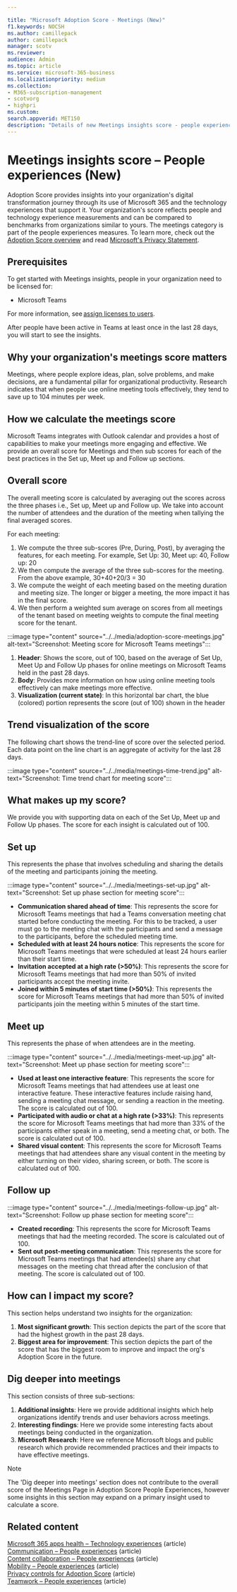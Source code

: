 ```yaml
---

title: "Microsoft Adoption Score - Meetings (New)"
f1.keywords: NOCSH
ms.author: camillepack
author: camillepack
manager: scotv
ms.reviewer:
audience: Admin
ms.topic: article
ms.service: microsoft-365-business
ms.localizationpriority: medium
ms.collection:
- M365-subscription-management
- scotvorg
- highpri
ms.custom:                                           
search.appverid: MET150
description: "Details of new Meetings insights score - people experiences Adoption Score." 
---
```


# Meetings insights score – People experiences (New)

Adoption Score provides insights into your organization's digital transformation journey through its use of Microsoft 365 and the technology experiences that support it. Your organization's score reflects people and technology experience measurements and can be compared to benchmarks from organizations similar to yours. The meetings category is part of the people experiences measures. To learn more, check out the [Adoption Score overview](adoption-score.md) and read [Microsoft's Privacy Statement](https://privacy.microsoft.com/privacystatement).

## Prerequisites

To get started with Meetings insights, people in your organization need to be licensed for:

- Microsoft Teams

For more information, see [assign licenses to users](../manage/assign-licenses-to-users.md).

After people have been active in Teams at least once in the last 28 days, you will start to see the insights.

## Why your organization's meetings score matters

Meetings, where people explore ideas, plan, solve problems, and make decisions, are a fundamental pillar for organizational productivity. Research indicates that when people use online meeting tools effectively, they tend to save up to 104 minutes per week.

## How we calculate the meetings score

Microsoft Teams integrates with Outlook calendar and provides a host of capabilities to make your meetings more engaging and effective. We provide an overall score for Meetings and then sub scores for each of the best practices in the Set up, Meet up and Follow up sections.

## Overall score

The overall meeting score is calculated by averaging out the scores across the three phases i.e., Set up, Meet up and Follow up. We take into account the number of attendees and the duration of the meeting when tallying the final averaged scores.

For each meeting:

1. We compute the three sub-scores (Pre, During, Post), by averaging the features, for each meeting. For example, Set Up: 30, Meet up: 40, Follow up: 20
1. We then compute the average of the three sub-scores for the meeting. From the above example, 30+40+20/3 = 30
1. We compute the weight of each meeting based on the meeting duration and meeting size. The longer or bigger a meeting, the more impact it has in the final score.
1. We then perform a weighted sum average on scores from all meetings of the tenant based on meeting weights to compute the final meeting score for the tenant.

:::image type="content" source="../../media/adoption-score-meetings.jpg" alt-text="Screenshot: Meeting score for Microsoft Teams meetings":::

1. **Header**: Shows the score, out of 100, based on the average of Set Up, Meet Up and Follow Up phases for online meetings on Microsoft Teams held in the past 28 days.
1. **Body**: Provides more information on how using online meeting tools effectively can make meetings more effective.
1. **Visualization (current state)**: In this horizontal bar chart, the blue (colored) portion represents the score (out of 100) shown in the header

## Trend visualization of the score

The following chart shows the trend-line of score over the selected period. Each data point on the line chart is an aggregate of activity for the last 28 days.

:::image type="content" source="../../media/meetings-time-trend.jpg" alt-text="Screenshot: Time trend chart for meeting score":::

## What makes up my score?

We provide you with supporting data on each of the Set Up, Meet up and Follow Up phases. The score for each insight is calculated out of 100.

## Set up

This represents the phase that involves scheduling and sharing the details of the meeting and participants joining the meeting.

:::image type="content" source="../../media/meetings-set-up.jpg" alt-text="Screenshot: Set up phase section for meeting score":::

- **Communication shared ahead of time**: This represents the score for Microsoft Teams meetings that had a Teams conversation meeting chat started before conducting the meeting. For this to be tracked, a user must go to the meeting chat with the participants and send a message to the participants, before the scheduled meeting time.
- **Scheduled with at least 24 hours notice**: This represents the score for Microsoft Teams meetings that were scheduled at least 24 hours earlier than their start time.
- **Invitation accepted at a high rate (>50%)**: This represents the score for Microsoft Teams meetings that had more than 50% of invited participants accept the meeting invite.
- **Joined within 5 minutes of start time (>50%)**: This represents the score for Microsoft Teams meetings that had more than 50% of invited participants join the meeting within 5 minutes of the start time.

## Meet up

This represents the phase of when attendees are in the meeting.

:::image type="content" source="../../media/meetings-meet-up.jpg" alt-text="Screenshot: Meet up phase section for meeting score":::

- **Used at least one interactive feature**: This represents the score for Microsoft Teams meetings that had attendees use at least one interactive feature. These interactive features include raising hand, sending a meeting chat message, or sending a reaction in the meeting. The score is calculated out of 100.
- **Participated with audio or chat at a high rate (>33%)**: This represents the score for Microsoft Teams meetings that had more than 33% of the participants either speak in a meeting, send a meeting chat, or both. The score is calculated out of 100.
- **Shared visual content**: This represents the score for Microsoft Teams meetings that had attendees share any visual content in the meeting by either turning on their video, sharing screen, or both. The score is calculated out of 100.

## Follow up

:::image type="content" source="../../media/meetings-follow-up.jpg" alt-text="Screenshot: Follow up phase section for meeting score":::

- **Created recording**: This represents the score for Microsoft Teams meetings that had the meeting recorded. The score is calculated out of 100.
- **Sent out post-meeting communication**: This represents the score for Microsoft Teams meetings that had attendee(s) share any chat messages on the meeting chat thread after the conclusion of that meeting. The score is calculated out of 100.

## How can I impact my score?

This section helps understand two insights for the organization:

1. **Most significant growth**: This section depicts the part of the score that had the highest growth in the past 28 days.
1. **Biggest area for improvement**: This section depicts the part of the score that has the biggest room to improve and impact the org's Adoption Score in the future.

## Dig deeper into meetings

This section consists of three sub-sections:

1. **Additional insights**: Here we provide additional insights which help organizations identify trends and user behaviors across meetings.
1. **Interesting findings**: Here we provide some interesting facts about meetings being conducted in the organization.
1. **Microsoft Research**: Here we reference Microsoft blogs and public research which provide recommended practices and their impacts to have effective meetings.

> [!NOTE]
> The 'Dig deeper into meetings' section does not contribute to the overall score of the Meetings Page in Adoption Score People Experiences, however some insights in this section may expand on a primary insight used to calculate a score.

## Related content

[Microsoft 365 apps health – Technology experiences](apps-health.md) (article)\
[Communication – People experiences](communication.md) (article)\
[Content collaboration – People experiences](content-collaboration.md) (article)\
[Mobility – People experiences](mobility.md) (article)\
[Privacy controls for Adoption Score](privacy.md) (article)\
[Teamwork – People experiences](teamwork.md) (article)
